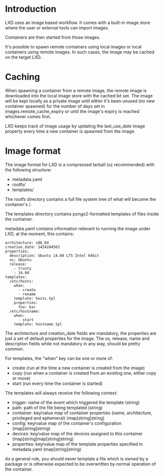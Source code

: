 # Introduction
LXD uses an image based workflow. It comes with a built-in image store
where the user or external tools can import images.

Containers are then started from those images.

It's possible to spawn remote containers using local images or local
containers using remote images. In such cases, the image may be cached
on the target LXD.

# Caching
When spawning a container from a remote image, the remote image is
downloaded into the local image store with the cached bit set. The image
will be kept locally as a private image until either it's been unused
(no new container spawned) for the number of days set in
images.remote\_cache\_expiry or until the image's expiry is reached
whichever comes first.

LXD keeps track of image usage by updating the last\_use\_date image
property every time a new container is spawned from the image.

# Image format
The image format for LXD is a compressed tarball (xz recommended) with
the following structure:
 - metadata.yaml
 - rootfs/
 - templates/

The rootfs directory contains a full file system tree of what will become the container's /.

The templates directory contains pongo2-formatted templates of files inside the container.

metadata.yaml contains information relevant to running the image under
LXD, at the moment, this contains:

    architecture: x86_64
    creation_date: 1424284563
    properties:
      description: Ubuntu 14.04 LTS Intel 64bit
      os: Ubuntu
      release:
        - trusty
        - 14.04
    templates:
      /etc/hosts:
        when:
          - create
          - rename
        template: hosts.tpl
        properties:
          foo: bar
      /etc/hostname:
        when:
          - start
        template: hostname.tpl

The architecture and creation\_date fields are mandatory, the properties
are just a set of default properties for the image. The os, release,
name and description fields while not mandatory in any way, should be
pretty common.

For templates, the "when" key can be one or more of:
 - create (run at the time a new container is created from the image)
 - copy (run when a container is created from an existing one, either copy or move)
 - start (run every time the container is started)

The templates will always receive the following context:
 - trigger: name of the event which triggered the template (string)
 - path: path of the file being templated (string)
 - container: key/value map of container properties (name, architecture, privileged and ephemeral) (map[string]string)
 - config: key/value map of the container's configuration (map[string]string)
 - devices: key/value map of the devices assigned to this container (map[string]map[string]string)
 - properties: key/value map of the template properties specified in metadata.yaml (map[string]string)

As a general rule, you should never template a file which is owned by a
package or is otherwise expected to be overwritten by normal operation
of the container.
